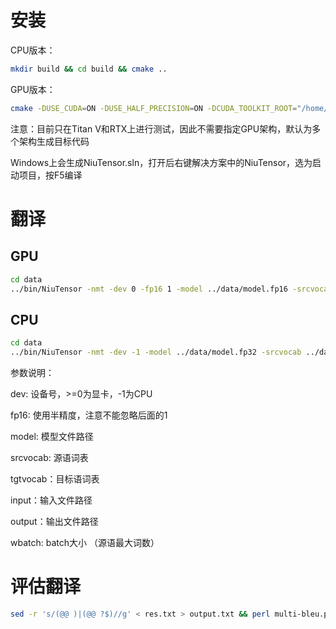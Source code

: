 # 安装

CPU版本：
```bash
mkdir build && cd build && cmake ..
```

GPU版本：
```bash
cmake -DUSE_CUDA=ON -DUSE_HALF_PRECISION=ON -DCUDA_TOOLKIT_ROOT="/home/huchi/cuda-11.2/" .. && make -j
```

注意：目前只在Titan V和RTX上进行测试，因此不需要指定GPU架构，默认为多个架构生成目标代码

Windows上会生成NiuTensor.sln，打开后右键解决方案中的NiuTensor，选为启动项目，按F5编译

# 翻译

## GPU

```bash
cd data
../bin/NiuTensor -nmt -dev 0 -fp16 1 -model ../data/model.fp16 -srcvocab ../data/vocab.en -tgtvocab ../data/vocab.en < test.txt > output.txt
```

## CPU

```bash
cd data
../bin/NiuTensor -nmt -dev -1 -model ../data/model.fp32 -srcvocab ../data/vocab.en -tgtvocab ../data/vocab.en < test.txt > output.txt
```

参数说明：

dev: 设备号，>=0为显卡，-1为CPU

fp16: 使用半精度，注意不能忽略后面的1

model: 模型文件路径

srcvocab: 源语词表

tgtvocab：目标语词表

input：输入文件路径

output：输出文件路径

wbatch: batch大小 （源语最大词数）

# 评估翻译

```bash
sed -r 's/(@@ )|(@@ ?$)//g' < res.txt > output.txt && perl multi-bleu.perl test.de < output.txt
```